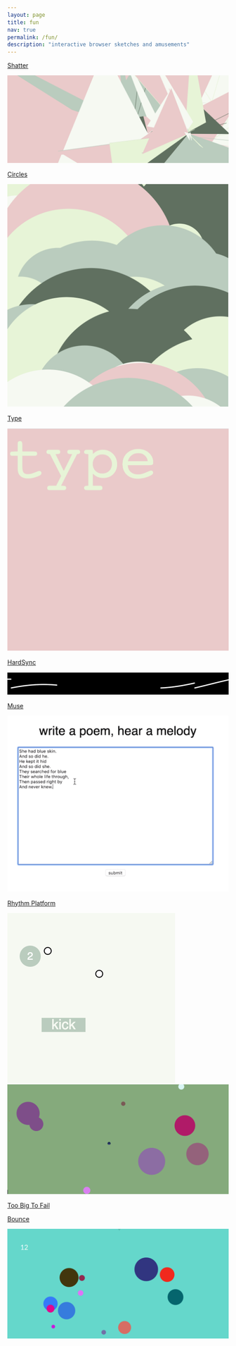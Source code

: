 ```yaml
---
layout: page
title: fun
nav: true
permalink: /fun/
description: "interactive browser sketches and amusements"
---
```


<div class="sketch">
    <a href="/sketches/sketches/shatter.html">
    <p class='a'>Shatter</p>
    <img class="sketchimg" src="/images/shatter.png" />
    </a>
</div>

<div class="sketch">
    <a href="/sketches/sketches/circles.html">
    <p class='a'>Circles</p>
    <img class="sketchimg" src="/images/circles.png" />
    </a>
</div>

<div class="sketch">
    <a href="/sketches/sketches/type.html">
    <p class='a'>Type</p>
    <img class="sketchimg" src="/images/type.png" />
    </a>
</div>

<div class="sketch">
    <a href="/sketches/dsp/hardsync.html">
    <p class='a'>HardSync</p>
    <img class="sketchimg" src="/images/sync.png" />
    </a>
</div>

<div class="sketch">
    <a href="/sketches/muse">
    <p class='a'>Muse</p>
    <img class="sketchimg" src="/images/muse.png" />
    </a>
</div>

<div class="sketch">
    <a href="/sketches/rhythm_platform">
    <p class='a'>Rhythm Platform</p>
    <img class="sketchimg" src="/images/platform.png" />
    </a>
</div>

<div class="sketch">
    <a href="/sketches/tbtf/tbtf.html">
    <img class="sketchimg" src="/images/tbtg.png" />
    <p class='a'>Too Big To Fail</p>
    </a>
</div>

<div class="sketch">
    <a href="/sketches/bounce/bounce.html">
    <p class='a'>Bounce</p>
    <img class="sketchimg" src="/images/bounce.png" />
    </a>
</div>
